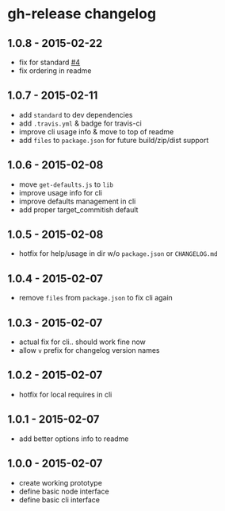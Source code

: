# gh-release changelog

## 1.0.8 - 2015-02-22
* fix for standard [#4](https://github.com/ngoldman/gh-release/issues/4)
* fix ordering in readme

## 1.0.7 - 2015-02-11
* add `standard` to dev dependencies
* add `.travis.yml` & badge for travis-ci
* improve cli usage info & move to top of readme
* add `files` to `package.json` for future build/zip/dist support

## 1.0.6 - 2015-02-08
* move `get-defaults.js` to `lib`
* improve usage info for cli
* improve defaults management in cli
* add proper target_commitish default

## 1.0.5 - 2015-02-08
* hotfix for help/usage in dir w/o `package.json` or `CHANGELOG.md`

## 1.0.4 - 2015-02-07
* remove `files` from `package.json` to fix cli again

## 1.0.3 - 2015-02-07
* actual fix for cli.. should work fine now
* allow `v` prefix for changelog version names

## 1.0.2 - 2015-02-07
* hotfix for local requires in cli

## 1.0.1 - 2015-02-07
* add better options info to readme

## 1.0.0 - 2015-02-07
* create working prototype
* define basic node interface
* define basic cli interface
